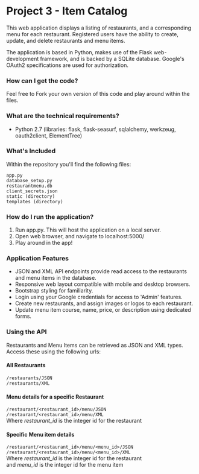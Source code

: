 # Project 3 - Item Catalog
This web application displays a listing of restaurants, and a corresponding menu for each restaurant.  Registered users have the ability to create, update, and delete restaurants and menu items.

The application is based in Python, makes use of the Flask web-development framework, and is backed by a SQLite database.  Google's OAuth2 specifications are used for authorization.

### How can I get the code?
Feel free to Fork your own version of this code and play around within the files.

### What are the technical requirements?
* Python 2.7 (libraries: flask, flask-seasurf, sqlalchemy, werkzeug, oauth2client, ElementTree)

### What's Included
Within the repository you'll find the following files:
```
app.py
database_setup.py
restaurantmenu.db
client_secrets.json
static (directory)
templates (directory)
```

### How do I run the application?
1. Run app.py.  This will host the application on a local server.
2. Open web browser, and navigate to localhost:5000/
3. Play around in the app!

### Application Features
* JSON and XML API endpoints provide read access to the restaurants and menu items in the database.
* Responsive web layout compatible with mobile and desktop browsers.
* Bootstrap styling for familiarity.
* Login using your Google credentials for access to 'Admin' features.
* Create new restaurants, and assign images or logos to each restaurant.
* Update menu item course, name, price, or description using dedicated forms.

### Using the API
Restaurants and Menu Items can be retrieved as JSON and XML types. Access these using the following urls:

#### All Restaurants
` /restaurants/JSON ` <br>
` /restaurants/XML  `

#### Menu details for a specific Restaurant
` /restaurant/<restaurant_id>/menu/JSON  ` <br>
` /restaurant/<restaurant_id>/menu/XML   ` <br>
  Where *restaurant_id* is the integer id for the restaurant

#### Specific Menu item details
` /restaurant/<restaurant_id>/menu/<menu_id>/JSON ` <br>
` /restaurant/<restaurant_id>/menu/<menu_id>/XML  ` <br>
  Where *restaurant_id* is the integer id for the restaurant <br>
  and *menu_id* is the integer id for the menu item <br>
